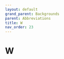 ```yaml
---
layout: default
grand_parent: Backgrounds
parent: Abbreviations
title: W
nav_order: 23
---
```


# W

